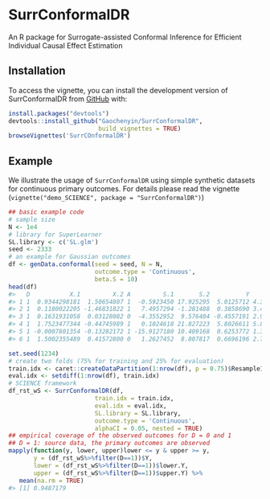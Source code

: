 
<!-- README.md is generated from README.Rmd. Please edit that file -->

# SurrConformalDR

<!-- badges: start -->
<!-- badges: end -->

An R package for Surrogate-assisted Conformal Inference for Efficient
Individual Causal Effect Estimation

## Installation

To access the vignette, you can install the development version of
SurrConformalDR from [GitHub](https://github.com/) with:

``` r
install.packages("devtools")
devtools::install_github("Gaochenyin/SurrConformalDR",
                         build_vignettes = TRUE)
browseVignettes('SurrCOnformalDR')
```

## Example

We illustrate the usage of `SurrConformalDR` using simple synthetic
datasets for continuous primary outcomes. For details please read the
vignette (`vignette("demo_SCIENCE", package = "SurrConformalDR")`)

``` r
## basic example code
# sample size
N <- 1e4
# library for SuperLearner
SL.library <- c('SL.glm')
seed <- 2333
# an example for Gaussian outcomes
df <- genData.conformal(seed = seed, N = N, 
                        outcome.type = 'Continuous',
                        beta.S = 10)
head(df)
#>   D           X.1         X.2 A         S.1       S.2          Y      tau
#> 1 1  0.9344298181  1.50654807 1  -0.5923450 17.925295  5.0125712 4.369550
#> 2 1  0.1180022205 -1.46831822 1   7.4957294 -1.281488  0.3858690 3.436900
#> 3 1  0.1631931058  0.03128082 0  -4.3552952  9.576404 -0.4557191 2.949004
#> 4 1  1.7523477344 -0.44745989 1   0.1024618 21.827223  5.8026611 5.809164
#> 5 1 -0.0007801354 -0.13282172 1 -15.9127180 10.409168  0.6253772 1.331686
#> 6 1  1.5002355489  0.41572800 0   1.2627452  8.807817  0.6696196 2.750940
```

``` r
set.seed(1234)
# create two folds (75% for training and 25% for evaluation)
train.idx <- caret::createDataPartition(1:nrow(df), p = 0.75)$Resample1
eval.idx <- setdiff(1:nrow(df), train.idx)
# SCIENCE framework
df_rst_wS <- SurrConformalDR(df, 
                        train.idx = train.idx, 
                        eval.idx = eval.idx,
                        SL.library = SL.library,
                        outcome.type = 'Continuous',
                        alphaCI = 0.05, nested = TRUE)
## empirical coverage of the observed outcomes for D = 0 and 1
## D = 1: source data, the primary outcomes are observed
mapply(function(y, lower, upper)lower <= y & upper >= y, 
       y = (df_rst_wS%>%filter(D==1))$Y, 
       lower = (df_rst_wS%>%filter(D==1))$lower.Y,
       upper = (df_rst_wS%>%filter(D==1))$upper.Y) %>% 
   mean(na.rm = TRUE)
#> [1] 0.9487179
```
